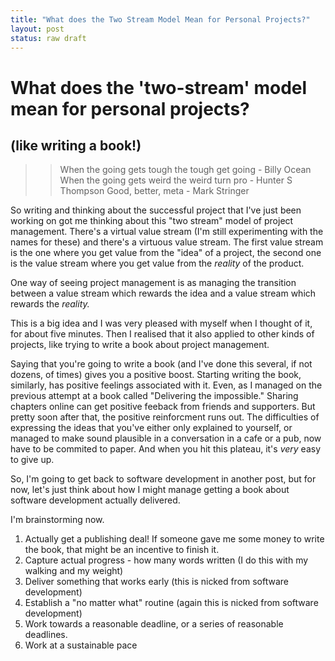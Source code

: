 ```yaml
---
title: "What does the Two Stream Model Mean for Personal Projects?"
layout: post
status: raw draft
---
```


# What does the 'two-stream' model mean for personal projects?
## (like writing a book!)

>> When the going gets tough the tough get going - Billy Ocean
>> When the going gets weird the weird turn pro - Hunter S Thompson
>> Good, better, meta - Mark Stringer

So writing and thinking about the successful project that I've just been working on got me thinking about this "two stream" model of project management. There's a virtual value stream (I'm still experimenting with the names for these) and there's a virtuous value stream. The first value stream is the one where you get value from the "idea" of a project, the second one is the value stream where you get value from the *reality* of the product. 

One way of seeing project management is as managing the transition between a value stream which rewards the idea and a value stream which rewards the *reality.*

This is a big idea and I was very pleased with myself when I thought of it, for about five minutes. Then I realised that it also applied to other kinds of projects, like trying to write a book about project management.

Saying that you're going to write a book (and I've done this several, if not dozens, of times) gives you a positive boost. Starting writing the book, similarly, has positive feelings associated with it. Even, as I managed on the previous attempt at a book called "Delivering the impossible." Sharing chapters online can get positive feeback from friends and supporters. But pretty soon after that, the positive reinforcment runs out. The difficulties of expressing the ideas that you've either only explained to yourself, or managed to make sound plausible in a conversation in a cafe or a pub, now have to be commited to paper. And when you hit this plateau, it's *very* easy to give up.

So, I'm going to get back to software development in another post, but for now, let's just think about how I might manage getting a book about software development actually delivered. 

I'm brainstorming now. 

1. Actually get a publishing deal! If someone gave me some money to write the book, that might be an incentive to finish it. 
2. Capture actual progress - how many words written (I do this with my walking and my weight)
3. Deliver something that works early (this is nicked from software development) 
4. Establish a "no matter what" routine (again this is nicked from software development)
5. Work towards a reasonable deadline, or a series of reasonable deadlines.
6. Work at a sustainable pace


